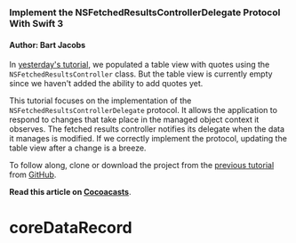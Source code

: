 ### Implement the NSFetchedResultsControllerDelegate Protocol With Swift 3

#### Author: Bart Jacobs

In [yesterday's tutorial](https://cocoacasts.com/populate-a-table-view-with-nsfetchedresultscontroller-and-swift-3/), we populated a table view with quotes using the `NSFetchedResultsController` class. But the table view is currently empty since we haven't added the ability to add quotes yet.

This tutorial focuses on the implementation of the `NSFetchedResultsControllerDelegate` protocol. It allows the application to respond to changes that take place in the managed object context it observes. The fetched results controller notifies its delegate when the data it manages is modified. If we correctly implement the protocol, updating the table view after a change is a breeze.

To follow along, clone or download the project from the [previous tutorial](https://cocoacasts.com/populate-a-table-view-with-nsfetchedresultscontroller-and-swift-3/) from [GitHub](https://github.com/bartjacobs/PopulateATableViewWithNSFetchedResultsControllerAndSwift3).

**Read this article on [Cocoacasts](https://cocoacasts.com/implement-the-nsfetchedresultscontrollerdelegate-protocol-with-swift-3/)**.
# coreDataRecord
